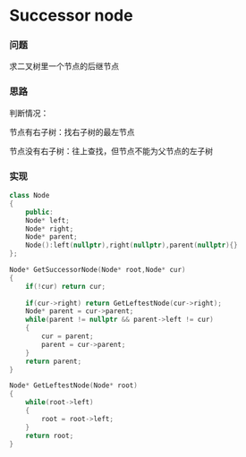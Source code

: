 # Successor node

### 问题

求二叉树里一个节点的后继节点

### 思路

判断情况：

节点有右子树：找右子树的最左节点

节点没有右子树：往上查找，但节点不能为父节点的左子树

### 实现

```c++
class Node
{
    public:
    Node* left;
    Node* right;
    Node* parent;
	Node():left(nullptr),right(nullptr),parent(nullptr){}   
};

Node* GetSuccessorNode(Node* root,Node* cur)
{
    if(!cur) return cur;
    
    if(cur->right) return GetLeftestNode(cur->right);
    Node* parent = cur->parent;
    while(parent != nullptr && parent->left != cur)
    {
        cur = parent;
        parent = cur->parent;
    }
    return parent;
}

Node* GetLeftestNode(Node* root)
{
    while(root->left)
    {
        root = root->left;
    }
    return root;
}
```

